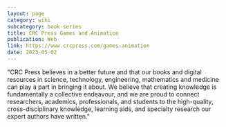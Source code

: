 ```yaml
---
layout: page
category: wiki
subcategory: book-series
title: CRC Press Games and Animation
publication: Web
link: https://www.crcpress.com/games-animation
date: 2023-05-02
---
```


"CRC Press believes in a better future and that our books and digital resources in science, technology, engineering, mathematics and medicine can play a part in bringing it about. We believe that creating knowledge is fundamentally a collective endeavour, and we are proud to connect researchers, academics, professionals, and students to the high-quality, cross-disciplinary knowledge, learning aids, and specialty research our expert authors have written."
